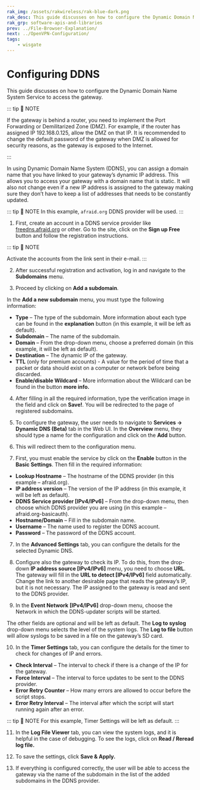 ```yaml
---
rak_img: /assets/rakwireless/rak-blue-dark.png
rak_desc: This guide discusses on how to configure the Dynamic Domain Name System Service to access the gateway.
rak_grp: software-apis-and-libraries
prev: ../File-Browser-Explanation/
next: ../OpenVPN-Configuration/
tags:
    - wisgate
---
```


# Configuring DDNS

This guide discusses on how to configure the Dynamic Domain Name System Service to access the gateway.

::: tip 📝 NOTE

If the gateway is behind a router, you need to implement the Port Forwarding or Demilitarized Zone (DMZ). For example, if the router has assigned IP 192.168.0.125, allow the DMZ on that IP. It is recommended to change the default password of the gateway when DMZ is allowed for security reasons, as the gateway is exposed to the Internet. 

:::

In using Dynamic Domain Name System (DDNS), you can assign a domain name that you have linked to your gateway’s dynamic IP address. This allows you to access your gateway with a domain name that is static. It will also not change even if a new IP address is assigned to the gateway making sure they don’t have to keep a list of addresses that needs to be constantly updated. 

::: tip 📝 NOTE
In this example, `afraid.org` DDNS provider will be used.
:::

1. First, create an account in a DDNS service provider like [freedns.afraid.org](https://freedns.afraid.org/) or other. Go to the site, click on the **Sign up Free** button and follow the registration instructions.


<rk-img
  src="/assets/images/software-apis-and-library/wisgateos/subdocument5/38.1.make-account.png"
  width="100%"
  caption="Making an account"
/>
           

::: tip 📝 NOTE

Activate the accounts from the link sent in their e-mail.
:::

2. After successful registration and activation, log in and navigate to the **Subdomains** menu.

<rk-img
  src="/assets/images/software-apis-and-library/wisgateos/subdocument5/38.2.subdomains-menu.png"
  width="100%"
  caption="Subdomains menu"
/>

3. Proceed by clicking on **Add a subdomain**. 

<rk-img
  src="/assets/images/software-apis-and-library/wisgateos/subdocument5/38.3.add-subdomain.png"
  width="100%"
  caption="Adding a subdomain"
/>

In the **Add a new subdomain** menu, you must type the following information:

- **Type** – The type of the subdomain. More information about each type can be found in the **explanation** button (in this example, it will be left as default).
- **Subdomain** – The name of the subdomain.
- **Domain** – From the drop-down menu, choose a preferred domain (in this example, it will be left as default). 
- **Destination** – The dynamic IP of the gateway.
- **TTL** (only for premium accounts) - A value for the period of time that a packet or data should exist on a computer or network before being discarded.
- **Enable/disable Wildcard** – More information about the Wildcard can be found in the button **more info.**

4. After filling in all the required information, type the verification image in the field and click on **Save!**. You will be redirected to the page of registered subdomains.

<rk-img
  src="/assets/images/software-apis-and-library/wisgateos/subdocument5/38.4.registered-subdomain.png"
  width="100%"
  caption="List of Registered Subdomains"
/>

5. To configure the gateway, the user needs to navigate to **Services -> Dynamic DNS (Beta)** tab in the Web UI. In the **Overview** menu, they should type a name for the configuration and click on the **Add** button. 


<rk-img
  src="/assets/images/software-apis-and-library/wisgateos/subdocument5/38.5.adding-dns.png"
  width="100%"
  caption="Adding a DDNS Configuration"
/>

6. This will redirect them to the configuration menu.

<rk-img
  src="/assets/images/software-apis-and-library/wisgateos/subdocument5/38.6.configuration.png"
  width="100%"
  caption="Configuration Menu"
/>

7. First, you must enable the service by click on the **Enable** button in the **Basic Settings**. Then fill in the required information:

- **Lookup Hostname** – The hostname of the DDNS provider (in this example – afraid.org).
- **IP address version** – The version of the IP address (in this example, it will be left as default).
- **DDNS Service provider [IPv4/IPv6]** – From the drop-down menu, then choose which DDNS provider you are using (in this example – afraid.org-basicauth).
- **Hostname/Domain** – Fill in the subdomain name.
- **Username** – The name used to register the DDNS account.
- **Password** – The password of the DDNS account.

7. In the **Advanced Settings** tab, you can configure the details for the selected Dynamic DNS. 

8. Configure also the gateway to check its IP. To do this, from the drop-down **IP address source [IPv4/IPv6]** menu, you need to choose **URL**. The gateway will fill in the **URL to detect [IPv4/IPv6]** field automatically. Change the link to another desirable page that reads the gateway’s IP, but it is not necessary. The IP assigned to the gateway is read and sent to the DDNS provider. 

9. In the **Event Network** **[IPv4/IPv6]** drop-down menu, choose the Network in which the DDNS-updater scripts will be started.

The other fields are optional and will be left as default. The **Log to syslog** drop-down menu selects the level of the system logs. The **Log to file** button will allow syslogs to be saved in a file on the gateway’s SD card. 


<rk-img
  src="/assets/images/software-apis-and-library/wisgateos/subdocument5/38.7.advanced-settings.png"
  width="100%"
  caption="Advanced Settings Tab"
/>

10.  In the **Timer Settings** tab, you can configure the details for the timer to check for changes of IP and errors.


<rk-img
  src="/assets/images/software-apis-and-library/wisgateos/subdocument5/38.8.timer-settings.png"
  width="100%"
  caption="Timer Settings Tab"
/>

- **Check Interval** – The interval to check if there is a change of the IP for the gateway.
- **Force Interval** – The interval to force updates to be sent to the DDNS provider.
- **Error Retry Counter** – How many errors are allowed to occur before the script stops.
- **Error Retry Interval** – The interval after which the script will start running again after an error.

::: tip 📝 NOTE
For this example, Timer Settings will be left as default.
:::

11.  In the **Log File Viewer** tab, you can view the system logs, and it is helpful in the case of debugging. To see the logs, click on **Read / Reread log file.**


<rk-img
  src="/assets/images/software-apis-and-library/wisgateos/subdocument5/38.9.log-file-viewer.png"
  width="100%"
  caption="Log File Viewer Tab"
/>

12.  To save the settings, click **Save & Apply.**

13.  If everything is configured correctly, the user will be able to access the gateway via the name of the subdomain in the list of the added subdomains in the DDNS provider.

<rk-img
  src="/assets/images/software-apis-and-library/wisgateos/subdocument5/38.10.name-of-the-subdomain.png"
  width="100%"
  caption="Name of the Subdomain"
/>


<rk-img
  src="/assets/images/software-apis-and-library/wisgateos/subdocument5/38.11.access-gateway.png"
  width="100%"
  caption="Accessing the Gateway via the Domain Name"
/>

